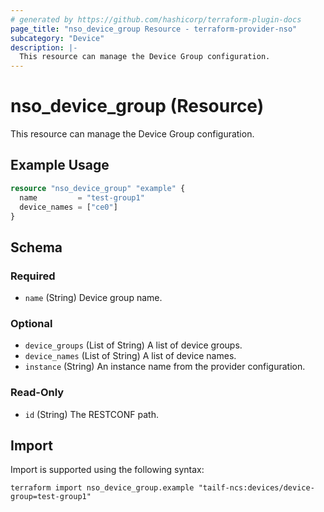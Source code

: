 ```yaml
---
# generated by https://github.com/hashicorp/terraform-plugin-docs
page_title: "nso_device_group Resource - terraform-provider-nso"
subcategory: "Device"
description: |-
  This resource can manage the Device Group configuration.
---
```


# nso_device_group (Resource)

This resource can manage the Device Group configuration.

## Example Usage

```terraform
resource "nso_device_group" "example" {
  name         = "test-group1"
  device_names = ["ce0"]
}
```

<!-- schema generated by tfplugindocs -->
## Schema

### Required

- `name` (String) Device group name.

### Optional

- `device_groups` (List of String) A list of device groups.
- `device_names` (List of String) A list of device names.
- `instance` (String) An instance name from the provider configuration.

### Read-Only

- `id` (String) The RESTCONF path.

## Import

Import is supported using the following syntax:

```shell
terraform import nso_device_group.example "tailf-ncs:devices/device-group=test-group1"
```
